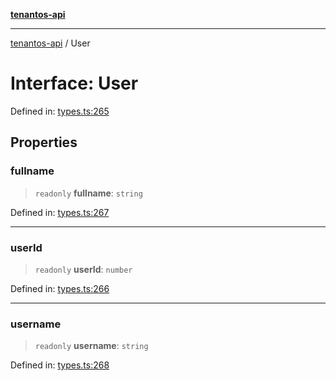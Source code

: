 [**tenantos-api**](../README.md)

***

[tenantos-api](../globals.md) / User

# Interface: User

Defined in: [types.ts:265](https://github.com/shadmanZero/tenantos-api/blob/b1ba837cafbeb4e057ec12e90b81a7c5ea5b383f/src/types.ts#L265)

## Properties

### fullname

> `readonly` **fullname**: `string`

Defined in: [types.ts:267](https://github.com/shadmanZero/tenantos-api/blob/b1ba837cafbeb4e057ec12e90b81a7c5ea5b383f/src/types.ts#L267)

***

### userId

> `readonly` **userId**: `number`

Defined in: [types.ts:266](https://github.com/shadmanZero/tenantos-api/blob/b1ba837cafbeb4e057ec12e90b81a7c5ea5b383f/src/types.ts#L266)

***

### username

> `readonly` **username**: `string`

Defined in: [types.ts:268](https://github.com/shadmanZero/tenantos-api/blob/b1ba837cafbeb4e057ec12e90b81a7c5ea5b383f/src/types.ts#L268)

